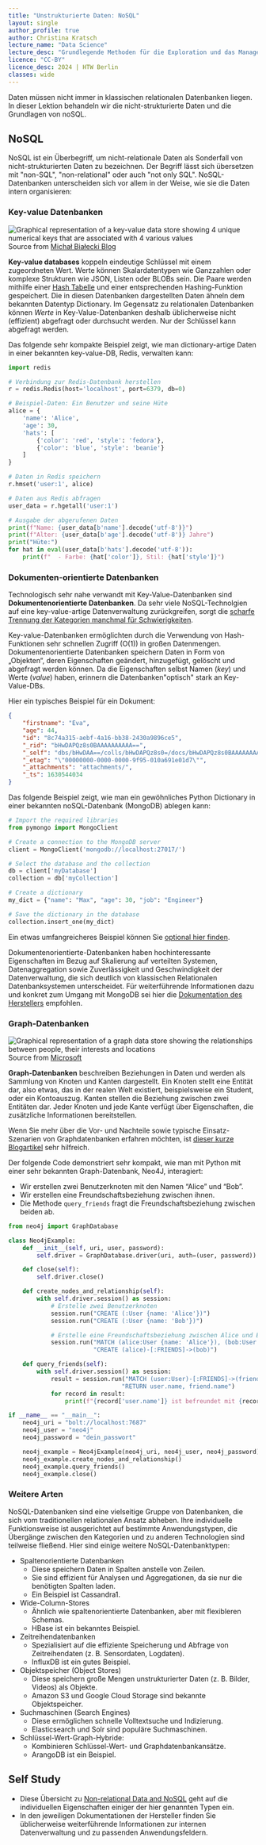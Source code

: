 ```yaml
---
title: "Unstrukturierte Daten: NoSQL"
layout: single
author_profile: true
author: Christina Kratsch
lecture_name: "Data Science"
lecture_desc: "Grundlegende Methoden für die Exploration und das Management von Daten."
licence: "CC-BY"
licence_desc: 2024 | HTW Berlin 
classes: wide
---
```


Daten müssen nicht immer in klassischen relationalen Datenbanken liegen. In dieser Lektion behandeln wir die  nicht-strukturierte Daten und die Grundlagen von noSQL.

## NoSQL

NoSQL ist ein Überbegriff, um nicht-relationale Daten als Sonderfall von nicht-strukturierten Daten zu bezeichnen. Der Begriff lässt sich übersetzen mit "non-SQL", "non-relational" oder auch  "not only SQL".  NoSQL-Datenbanken unterscheiden sich vor allem in der Weise, wie sie die Daten intern organisieren:

### Key-value Datenbanken

![Graphical representation of a key-value data store showing 4 unique numerical keys that are associated with 4 various values](images/kv-db.png)
Source from [Michał Białecki Blog](https://www.michalbialecki.com/2018/03/18/azure-cosmos-db-key-value-database-cloud/)

**Key-value databases** koppeln eindeutige Schlüssel mit einem zugeordneten Wert. Werte können Skalardatentypen wie Ganzzahlen oder komplexe Strukturen wie JSON, Listen oder BLOBs sein. Die Paare werden mithilfe einer [Hash Tabelle](https://www.hackerearth.com/practice/data-structures/hash-tables/basics-of-hash-tables/tutorial/) und einer entsprechenden Hashing-Funktion gespeichert. Die in diesen Datenbanken dargestellten Daten ähneln dem bekannten Datentyp Dictionary. Im Gegensatz zu relationalen Datenbanken können *Werte* in Key-Value-Datenbanken deshalb üblicherweise nicht (effizient) abgefragt oder durchsucht werden. Nur der Schlüssel kann abgefragt werden.

Das folgende sehr kompakte Beispiel zeigt, wie man dictionary-artige Daten in einer bekannten key-value-DB, Redis, verwalten kann:


```python
import redis

# Verbindung zur Redis-Datenbank herstellen
r = redis.Redis(host='localhost', port=6379, db=0)

# Beispiel-Daten: Ein Benutzer und seine Hüte
alice = {
    'name': 'Alice',
    'age': 30,
    'hats': [
        {'color': 'red', 'style': 'fedora'},
        {'color': 'blue', 'style': 'beanie'}
    ]
}

# Daten in Redis speichern
r.hmset('user:1', alice)

# Daten aus Redis abfragen
user_data = r.hgetall('user:1')

# Ausgabe der abgerufenen Daten
print(f"Name: {user_data[b'name'].decode('utf-8')}")
print(f"Alter: {user_data[b'age'].decode('utf-8')} Jahre")
print("Hüte:")
for hat in eval(user_data[b'hats'].decode('utf-8')):
    print(f"  - Farbe: {hat['color']}, Stil: {hat['style']}")

```

### Dokumenten-orientierte Datenbanken

Technologisch sehr nahe verwandt mit Key-Value-Datenbanken sind **Dokumentenorientierte Datenbanken**. Da sehr viele NoSQL-Technolgien auf eine key-value-artige Datenverwaltung zurückgreifen, sorgt die [scharfe Trennung der Kategorien manchmal für Schwierigkeiten](https://www.mongodb.com/databases/key-value-database).

Key-value-Datenbanken  ermöglichten durch die Verwendung von Hash-Funktionen sehr schnellen Zugriff (O(1)) in großen Datenmengen. Dokumentenorientierte Datenbanken speichern Daten in Form von „Objekten“, deren Eigenschaften geändert, hinzugefügt, gelöscht und abgefragt werden können. Da die Eigenschaften selbst Namen (*key*) und Werte (*value*) haben, erinnern die Datenbanken"optisch" stark an Key-Value-DBs.

Hier ein typisches Beispiel für ein Dokument:

```json
{
    "firstname": "Eva",
    "age": 44,
    "id": "8c74a315-aebf-4a16-bb38-2430a9896ce5",
    "_rid": "bHwDAPQz8s0BAAAAAAAAAA==",
    "_self": "dbs/bHwDAA==/colls/bHwDAPQz8s0=/docs/bHwDAPQz8s0BAAAAAAAAAA==/",
    "_etag": "\"00000000-0000-0000-9f95-010a691e01d7\"",
    "_attachments": "attachments/",
    "_ts": 1630544034
}
```
Das folgende Beispiel zeigt, wie man ein gewöhnliches Python Dictionary in einer bekannten noSQL-Datenbank (MongoDB) ablegen kann:

```python
# Import the required libraries
from pymongo import MongoClient

# Create a connection to the MongoDB server
client = MongoClient('mongodb://localhost:27017/')

# Select the database and the collection
db = client['myDatabase']
collection = db['myCollection']

# Create a dictionary
my_dict = {"name": "Max", "age": 30, "job": "Engineer"}

# Save the dictionary in the database
collection.insert_one(my_dict)

```
Ein etwas umfangreicheres Beispiel können Sie [optional hier finden](https://www.mongodb.com/languages/python).

Dokumentenorientierte-Datenbanken haben hochinteressante Eigenschaften im Bezug auf Skalierung auf verteilten Systemen, Datenaggregation sowie Zuverlässigkeit und Geschwindigkeit der Datenverwaltung, die sich deutlich von klassischen Relationalen Datenbanksystemen unterscheidet. Für weiterführende Informationen dazu und konkret zum Umgang mit MongoDB sei hier die [Dokumentation des Herstellers](https://www.mongodb.com/docs/) empfohlen.

### Graph-Datenbanken

![Graphical representation of a graph data store showing the relationships between people, their interests and locations](images/graph-db.png)
Source from [Microsoft](https://docs.microsoft.com/en-us/azure/cosmos-db/graph/graph-introduction#graph-database-by-example)

**Graph-Datenbanken** beschreiben Beziehungen in Daten und werden als Sammlung von Knoten und Kanten dargestellt. Ein Knoten stellt eine Entität dar, also etwas, das in der realen Welt existiert, beispielsweise ein Student, oder ein Kontoauszug. Kanten stellen die Beziehung zwischen zwei Entitäten dar. Jeder Knoten und jede Kante verfügt über Eigenschaften, die zusätzliche Informationen bereitstellen.

Wenn Sie mehr über die Vor- und Nachteile sowie typische Einsatz-Szenarien von Graphdatenbanken erfahren möchten, ist [dieser kurze Blogartikel](https://pythonsimplified.com/introduction-to-graph-databases/) sehr hilfreich.

Der folgende Code demonstriert sehr kompakt, wie man mit Python mit einer sehr bekannten Graph-Datenbank, Neo4J, interagiert:

* Wir erstellen zwei Benutzerknoten mit den Namen “Alice” und “Bob”.
* Wir erstellen eine Freundschaftsbeziehung zwischen ihnen.
* Die Methode `query_friends` fragt die Freundschaftsbeziehung zwischen beiden ab.

```python
from neo4j import GraphDatabase

class Neo4jExample:
    def __init__(self, uri, user, password):
        self.driver = GraphDatabase.driver(uri, auth=(user, password))

    def close(self):
        self.driver.close()

    def create_nodes_and_relationship(self):
        with self.driver.session() as session:
            # Erstelle zwei Benutzerknoten
            session.run("CREATE (:User {name: 'Alice'})")
            session.run("CREATE (:User {name: 'Bob'})")

            # Erstelle eine Freundschaftsbeziehung zwischen Alice und Bob
            session.run("MATCH (alice:User {name: 'Alice'}), (bob:User {name: 'Bob'}) "
                        "CREATE (alice)-[:FRIENDS]->(bob)")

    def query_friends(self):
        with self.driver.session() as session:
            result = session.run("MATCH (user:User)-[:FRIENDS]->(friend) "
                                "RETURN user.name, friend.name")
            for record in result:
                print(f"{record['user.name']} ist befreundet mit {record['friend.name']}")

if __name__ == "__main__":
    neo4j_uri = "bolt://localhost:7687"
    neo4j_user = "neo4j"
    neo4j_password = "dein_passwort"

    neo4j_example = Neo4jExample(neo4j_uri, neo4j_user, neo4j_password)
    neo4j_example.create_nodes_and_relationship()
    neo4j_example.query_friends()
    neo4j_example.close()

```

### Weitere Arten

NoSQL-Datenbanken sind eine vielseitige Gruppe von Datenbanken, die sich vom traditionellen relationalen Ansatz abheben. Ihre individuelle Funktionsweise ist ausgerichtet auf bestimmte Anwendungstypen, die Übergänge zwischen den Kategorien und zu anderen Technologien sind teilweise fließend. Hier sind einige weitere NoSQL-Datenbanktypen:

* Spaltenorientierte Datenbanken
  * Diese speichern Daten in Spalten anstelle von Zeilen.
  * Sie sind effizient für Analysen und Aggregationen, da sie nur die benötigten Spalten laden.
  * Ein Beispiel ist Cassandra1.
* Wide-Column-Stores
  * Ähnlich wie spaltenorientierte Datenbanken, aber mit flexibleren Schemas.
  * HBase ist ein bekanntes Beispiel.
* Zeitreihendatenbanken
  * Spezialisiert auf die effiziente Speicherung und Abfrage von Zeitreihendaten (z. B. Sensordaten, Logdaten).
  * InfluxDB ist ein gutes Beispiel.
* Objektspeicher (Object Stores)
  * Diese speichern große Mengen unstrukturierter Daten (z. B. Bilder, Videos) als Objekte.
  * Amazon S3 und Google Cloud Storage sind bekannte Objektspeicher.
* Suchmaschinen (Search Engines)
  * Diese ermöglichen schnelle Volltextsuche und Indizierung.
  * Elasticsearch und Solr sind populäre Suchmaschinen.
* Schlüssel-Wert-Graph-Hybride:
  * Kombinieren Schlüssel-Wert- und Graphdatenbankansätze.
  * ArangoDB ist ein Beispiel.


## Self Study

* Diese Übersicht zu [Non-relational Data and NoSQL](https://docs.microsoft.com/en-us/azure/architecture/data-guide/big-data/non-relational-data) geht auf die individuellen Eigenschaften einiger der hier genannten Typen ein.
* In den jeweiligen Dokumentationen der Hersteller finden Sie üblicherweise weiterführende Informationen zur internen Datenverwaltung und zu passenden Anwendungsfeldern.

